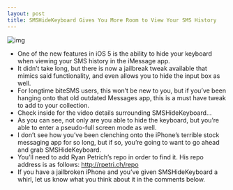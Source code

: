 ```yaml
---
layout: post
title: SMSHideKeyboard Gives You More Room to View Your SMS History
---
```

![img](http://media.idownloadblog.com/wp-content/uploads/2011/06/SMSHideKeyboard-Top.png)
* One of the new features in iOS 5 is the ability to hide your keyboard when viewing your SMS history in the iMessage app.
* It didn’t take long, but there is now a jailbreak tweak available that mimics said functionality, and even allows you to hide the input box as well.
* For longtime biteSMS users, this won’t be new to you, but if you’ve been hanging onto that old outdated Messages app, this is a must have tweak to add to your collection.
* Check inside for the video details surrounding SMSHideKeyboard…
* As you can see, not only are you able to hide the keyboard, but you’re able to enter a pseudo-full screen mode as well.
* I don’t see how you’ve been clenching onto the iPhone’s terrible stock messaging app for so long, but if so, you’re going to want to go ahead and grab SMSHideKeyboard.
* You’ll need to add Ryan Petrich’s repo in order to find it. His repo address is as follows: http://rpetri.ch/repo
* If you have a jailbroken iPhone and you’ve given SMSHideKeyboard a whirl, let us know what you think about it in the comments below.

